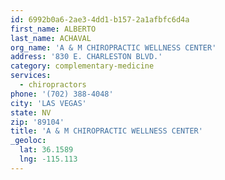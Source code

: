 ```yaml
---
id: 6992b0a6-2ae3-4dd1-b157-2a1afbfc6d4a
first_name: ALBERTO
last_name: ACHAVAL
org_name: 'A & M CHIROPRACTIC WELLNESS CENTER'
address: '830 E. CHARLESTON BLVD.'
category: complementary-medicine
services:
  - chiropractors
phone: '(702) 388-4048'
city: 'LAS VEGAS'
state: NV
zip: '89104'
title: 'A & M CHIROPRACTIC WELLNESS CENTER'
_geoloc:
  lat: 36.1589
  lng: -115.113
---
```

